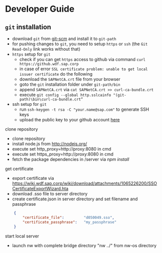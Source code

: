 Developer Guide
===============

## `git` installation
* download `git` from [git-scm](http://git-scm.com/downloads) and install it to `git-path`
* for pushing changes to `git`, you need to setup `https` or `ssh` (the `Git Read-Only` link works without that)
* `https` setup for `git`
  * check if you can get `https` access to github via command `curl https://github.wdf.sap.corp`
  * in case of error `SSL certificate problem: unable to get local issuer certificate` do the following
  * download the `SAPNetCA.crt` file from your browser
  * goto the `git` installation folder under `git-path/bin`
  * append `SAPNetCA.crt` via `cat SAPNetCA.crt >> curl-ca-bundle.crt`
  * execute `git config --global http.sslcainfo "(git-path)\bin\curl-ca-bundle.crt”`
* ssh setup for `git`
  * run `ssh-keygen -t rsa -C "your.name@sap.com"` to generate SSH keys
  * upload the public key to your github account [here](https://github.wdf.sap.corp/settings/ssh)

clone repository
* clone repository
* install node.js from http://nodejs.org/
* execute set http_proxy=http://proxy:8080 in cmd
* execute set https_proxy=http://proxy:8080 in cmd
* fetch the package dependencies in /server via *npm install*

get certificate
* export certificate via https://wiki.wdf.sap.corp/wiki/download/attachments/1065226200/SSOCertificateExportWizard.hta
* download .sso file to server directory
* create certificate.json in server directory and set filename and passphrase

```json
	{
		"certificate_file": 		"d050049.sso",
		"certificate_passphrase": 	"my_passphrase"
	}
```

start local server
* launch nw with complete bridge directory "nw ../" from nw-os directory


